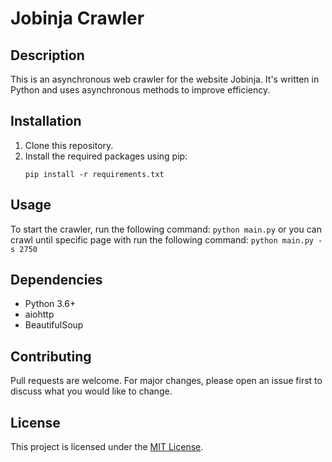 # Jobinja Crawler

## Description
This is an asynchronous web crawler for the website Jobinja. It's written in Python and uses asynchronous methods to improve efficiency.

## Installation
1. Clone this repository.
2. Install the required packages using pip:
    ```
    pip install -r requirements.txt
    ```

## Usage
To start the crawler, run the following command:
    ```
    python main.py
    ```
or you can crawl until specific page with run the following command:    ```
    python main.py -s 2750
    ```
## Dependencies
- Python 3.6+
- aiohttp
- BeautifulSoup

## Contributing
Pull requests are welcome. For major changes, please open an issue first to discuss what you would like to change.

## License
This project is licensed under the [MIT License](./LICENSE).